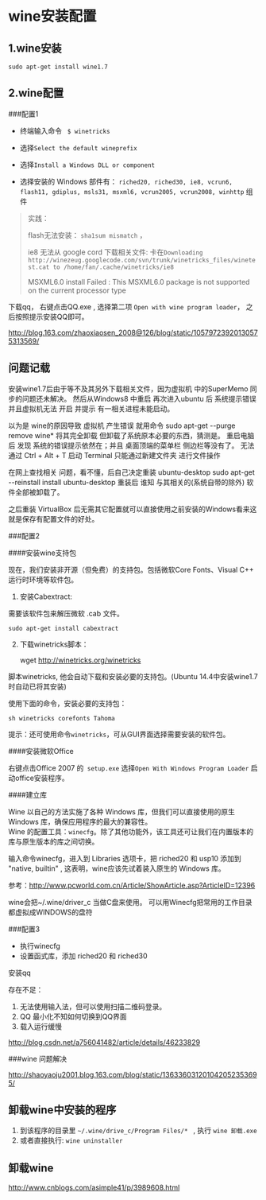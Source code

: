 
wine安装配置
=======================

1.wine安装
--------------

```
sudo apt-get install wine1.7

```






2.wine配置
---------------------

###配置1


* 终端输入命令 ` $ winetricks`      

* 选择`Select the default wineprefix`    

* 选择`Install a Windows DLL or component`   

* 选择安装的 Windows 部件有：  `riched20, riched30, ie8, vcrun6, flash11, gdiplus, msls31, msxml6, vcrun2005, vcrun2008, winhttp`
	组件   


>实践： 
>
> flash无法安装： `sha1sum mismatch`  ，   
>
> ie8 无法从 google cord 下载相关文件: 卡在`Downloading http://winezeug.googlecode.com/svn/trunk/winetricks_files/winetest.cat to /home/fan/.cache/winetricks/ie8`
> 
>MSXML6.0 install Failed : This MSXML6.0 package is not supported on the current processor type  
> 
>



下载qq， 右键点击QQ.exe , 选择第二项 `Open with wine program loader`， 之后按照提示安装QQ即可。  

<http://blog.163.com/zhaoxiaosen_2008@126/blog/static/10579723920130575313569/>



## 问题记载

安装wine1.7后由于等不及其另外下载相关文件，因为虚拟机 中的SuperMemo 同步的问题还未解决。
然后从Windows8 中重启 再次进入ubuntu 后 系统提示错误 并且虚拟机无法 开启
并提示 有一相关进程未能启动。

以为是 wine的原因导致 虚拟机 产生错误 就用命令
sudo apt-get --purge remove wine*
将其完全卸载 
但卸载了系统原本必要的东西，猜测是。
重启电脑后 发现 系统的错误提示依然在；并且 桌面顶端的菜单栏 侧边栏等没有了。
无法通过 Ctrl + Alt + T 启动 Terminal 
只能通过新建文件夹 进行文件操作


在网上查找相关 问题，看不懂，后自己决定重装 ubuntu-desktop
sudo apt-get --reinstall install ubuntu-desktop 
重装后 谁知 与其相关的(系统自带的除外) 软件全部被卸载了。   
 
之后重装 VirtualBox 后无需其它配置就可以直接使用之前安装的Windows看来这就是保存有配置文件的好处。




###配置2 


####安装wine支持包  

现在，我们安装非开源（但免费）的支持包。包括微软Core Fonts、Visual C++ 运行时环境等软件包。    

1. 安装Cabextract:  

需要该软件包来解压微软 .cab 文件。  

	sudo apt-get install cabextract

2. 下载winetricks脚本：

	wget http://winetricks.org/winetricks 

脚本winetricks, 他会自动下载和安装必要的支持包。(Ubuntu 14.4中安装wine1.7时自动已将其安装)   

使用下面的命令，安装必要的支持包：  

	sh winetricks corefonts Tahoma  

提示：还可使用命令`winetricks`，可从GUI界面选择需要安装的软件包。   




####安装微软Office  

右键点击Office 2007 的` setup.exe` 选择`Open With Windows Program Loader` 启动office安装程序。  



####建立库

Wine 以自己的方法实施了各种 Windows 库，但我们可以直接使用的原生 Windows 库，确保应用程序的最大的兼容性。  
Wine 的配置工具：`winecfg`。除了其他功能外，该工具还可让我们在内置版本的库与原生版本的库之间切换。   

输入命令winecfg，进入到 Libraries 选项卡，把 riched20 和 usp10 添加到 "native, builtin" ,
这表明，wine应该先试着装入原生的 Windows 库。  




参考：<http://www.pcworld.com.cn/Article/ShowArticle.asp?ArticleID=12396>






wine会把~/.wine/driver_c 当做C盘来使用。
可以用Winecfg把常用的工作目录都虚拟成WINDOWS的盘符




###配置3

* 执行winecfg 
* 设置函式库，添加 riched20 和 riched30 


安装qq 

存在不足：  
1. 无法使用输入法，但可以使用扫描二维码登录。
2. QQ 最小化不知如何切换到QQ界面
3. 载入运行缓慢


<http://blog.csdn.net/a756041482/article/details/46233829>





###wine 问题解决

<http://shaoyaoju2001.blog.163.com/blog/static/136336031201042052353695/>










卸载wine中安装的程序
-----------------------

1. 到该程序的目录里 `~/.wine/drive_c/Program Files/* `  , 执行 `wine 卸载.exe`  
2. 或者直接执行: `wine uninstaller`  









卸载wine
----------


<http://www.cnblogs.com/asimple41/p/3989608.html>

